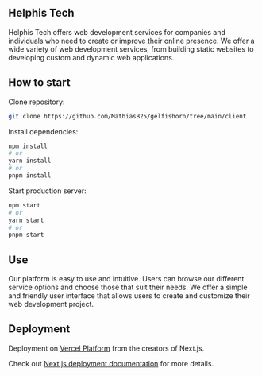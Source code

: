 ## Helphis Tech

Helphis Tech offers web development services for companies and individuals who need to create or improve their online presence. We offer a wide variety of web development services, from building static websites to developing custom and dynamic web applications.

## How to start

Clone repository: 

```bash
git clone https://github.com/MathiasB25/gelfishorn/tree/main/client
```

Install dependencies: 

```bash
npm install
# or
yarn install
# or
pnpm install
```

Start production server:

```bash
npm start
# or
yarn start
# or
pnpm start
```

## Use

Our platform is easy to use and intuitive. Users can browse our different service options and choose those that suit their needs. We offer a simple and friendly user interface that allows users to create and customize their web development project.

## Deployment

Deployment on [Vercel Platform](https://vercel.com/new?utm_medium=default-template&filter=next.js&utm_source=create-next-app&utm_campaign=create-next-app-readme) from the creators of Next.js.

Check out [Next.js deployment documentation](https://nextjs.org/docs/deployment) for more details.

